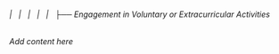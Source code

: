 ###### |   |   |   |   |   ├── Engagement in Voluntary or Extracurricular Activities

*Add content here*